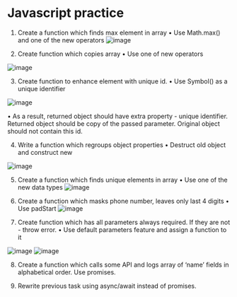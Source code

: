 # Javascript practice
1.	Create a function which finds max element in array
•	Use Math.max() and one of the new operators
![image](https://user-images.githubusercontent.com/87691625/178943308-b5732e5c-3e4b-4b5a-9797-4de5ae55e2a2.png)

 

2.	Create function which copies array
•	Use one of new operators

 ![image](https://user-images.githubusercontent.com/87691625/178943331-70409da1-ed19-411d-9fa6-8918274a7bd5.png)


3.	Create function to enhance element with unique id. 
•	Use Symbol() as a unique identifier

 ![image](https://user-images.githubusercontent.com/87691625/178943364-2bce4331-d0e6-4049-a3f3-7f218ba52e48.png)


•	As a result, returned object should have extra property - unique identifier. Returned object should be copy of the passed parameter. Original object should not contain this id.

4.	Write a function which regroups object properties
•	Destruct old object and construct new

 ![image](https://user-images.githubusercontent.com/87691625/178943420-c984fd08-6cb5-4105-98fe-a9952b3f585a.png)


5.	Create a function which finds unique elements in array
•	Use one of the new data types
![image](https://user-images.githubusercontent.com/87691625/178943451-b3c3878c-64c7-4787-a0ce-3978572e1391.png)


 

6.	Create a function which masks phone number, leaves only last 4 digits
•	Use padStart
![image](https://user-images.githubusercontent.com/87691625/178943587-2413ffa8-f53d-44e2-bd6b-f51d4ff758b2.png)

 

7.	Create function which has all parameters always required. If they are not - throw error.
•	Use default parameters feature and assign a function to it

![image](https://user-images.githubusercontent.com/87691625/178943619-26547843-b25a-4cbd-80b3-f1ab1d284600.png)
![image](https://user-images.githubusercontent.com/87691625/178943636-372c0c63-ad28-429f-9fb1-a13bc695677e.png)

 
 

8.	Create a function which calls some API and logs array of ‘name’ fields in alphabetical order. Use promises.

9.	Rewrite previous task using async/await instead of promises.

